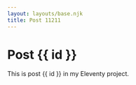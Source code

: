 ```yaml
---
layout: layouts/base.njk
title: Post 11211
---
```


# Post {{ id }}

This is post {{ id }} in my Eleventy project.
